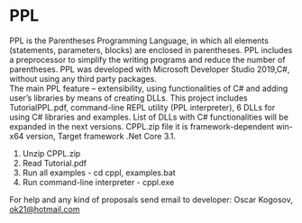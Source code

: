 # PPL
PPL is the Parentheses Programming Language, in which all elements (statements, parameters, blocks) are enclosed in parentheses. 
PPL includes a preprocessor to simplify the writing programs and reduce the number of parentheses.
PPL was developed  with Microsoft Developer Studio 2019,C#, without using any third party packages.  
The main PPL feature – extensibility, using functionalities of C# and adding user’s libraries by means of creating DLLs.
This project includes TutorialPPL.pdf, command-line REPL utility (PPL interpreter), 6 DLLs for using C# libraries and examples.
List of DLLs with C# functionalities will be expanded in the next versions.
CPPL.zip file it is framework-dependent win-x64 version,
Target framework .Net Core 3.1.

1. Unzip CPPL.zip
2. Read Tutorial.pdf
3. Run all examples - 
   cd cppl, 
   examples.bat
4. Run command-line interpreter - 
   cppl.exe
   
For help and any kind of proposals send email to developer: 
  Oscar Kogosov, ok21@hotmail.com
